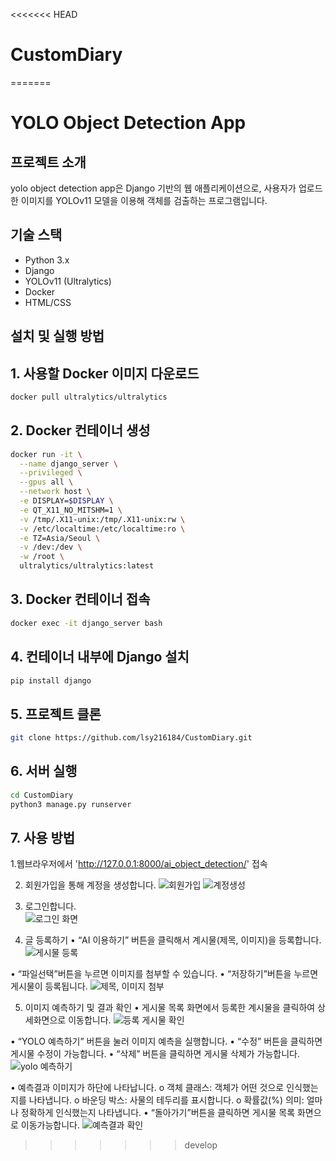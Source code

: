 <<<<<<< HEAD
# CustomDiary
=======

# YOLO Object Detection App

## 프로젝트 소개
yolo object detection app은 Django 기반의 웹 애플리케이션으로, 사용자가 업로드한 이미지를 YOLOv11 모델을 이용해 객체를 검출하는 프로그램입니다.

## 기술 스택
- Python 3.x
- Django
- YOLOv11 (Ultralytics)
- Docker
- HTML/CSS

##  설치 및 실행 방법

## 1. 사용할 Docker 이미지 다운로드
```bash
docker pull ultralytics/ultralytics
```

## 2. Docker 컨테이너 생성
```bash
docker run -it \
  --name django_server \
  --privileged \
  --gpus all \
  --network host \
  -e DISPLAY=$DISPLAY \
  -e QT_X11_NO_MITSHM=1 \
  -v /tmp/.X11-unix:/tmp/.X11-unix:rw \
  -v /etc/localtime:/etc/localtime:ro \
  -e TZ=Asia/Seoul \
  -v /dev:/dev \
  -w /root \
  ultralytics/ultralytics:latest
```

## 3. Docker 컨테이너 접속
```bash
docker exec -it django_server bash
```

## 4. 컨테이너 내부에 Django 설치
```bash
pip install django
```

## 5. 프로젝트 클론
```bash
git clone https://github.com/lsy216184/CustomDiary.git
```

## 6. 서버 실행
```bash
cd CustomDiary
python3 manage.py runserver
```

## 7. 사용 방법
1.웹브라우저에서 'http://127.0.0.1:8000/ai_object_detection/' 접속

2. 회원가입을 통해 계정을 생성합니다. 
![회원가입](https://github.com/user-attachments/assets/e831227c-4a6d-49fd-b7ff-da5af94e7703)
![계정생성](https://github.com/user-attachments/assets/a2d3ae35-9f6c-40f8-88e8-f5eddca6b666)

3. 로그인합니다.  
![로그인 화면](https://github.com/user-attachments/assets/c3716cde-e81d-4e69-921e-0d5800e58e98)

4. 글 등록하기
  •	“AI 이용하기” 버튼을 클릭해서 계시물(제목, 이미지)을 등록합니다.
![게시물 등록](https://github.com/user-attachments/assets/9f077da7-1722-48f8-af88-83b84f0d91b1)

  •	“파일선택”버튼을 누르면 이미지를 첨부할 수 있습니다. 
  •	“저장하기”버튼을 누르면 게시물이 등록됩니다.
![제목, 이미지 첨부](https://github.com/user-attachments/assets/ec2b3050-45ca-4434-8e48-72376d129dbb)


5. 이미지 예측하기 및 결과 확인
  •	게시물 목록 화면에서 등록한 계시물을 클릭하여 상세화면으로 이동합니다.
![등록 게시물 확인](https://github.com/user-attachments/assets/a2eb45eb-867b-4df0-b815-d5b13ee553a4)

  •	“YOLO 예측하기” 버튼을 눌러 이미지 예측을 실행합니다.
  •	“수정” 버튼을 클릭하면 게시물 수정이 가능합니다. 
  •	“삭제” 버튼을 클릭하면 게시물 삭제가 가능합니다.
![yolo 예측하기](https://github.com/user-attachments/assets/04cc2c8c-ed80-4b39-9410-7f3546e96873)

  •	예측결과 이미지가 하단에 나타납니다.
    o	객체 클래스: 객체가 어떤 것으로 인식했는지를 나타냅니다.
    o	바운딩 박스: 사물의 테두리를 표시합니다. 
    o	확률값(%) 의미: 얼마나 정확하게 인식했는지 나타냅니다.
  •	“돌아가기”버튼을 클릭하면 게시물 목록 화면으로 이동가능합니다.
![예측결과 확인](https://github.com/user-attachments/assets/05a6858c-3056-440e-95f4-0f73f0aa499f)

>>>>>>> develop
